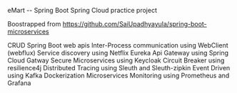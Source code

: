 eMart -- Spring Boot Spring Cloud practice project

Boostrapped from https://github.com/SaiUpadhyayula/spring-boot-microservices

CRUD Spring Boot web apis
Inter-Process communication using WebClient (webflux) 
Service discovery using Netflix Eureka
Api Gateway using Spring Cloud Gatway
Secure Microservices using Keycloak
Circuit Breaker using resilience4j
Distributed Tracing using Sleuth and Sleuth-zipkin
Event Driven using Kafka
Dockerization 
Microservices Monitoring using Prometheus and Grafana
